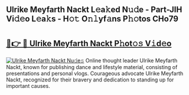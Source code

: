 ## Ulrike Meyfarth Nackt L𝚎a𝚔ed N𝚞𝚍e - Part-JIH Vi𝚍𝚎o L𝚎a𝚔s - H𝚘𝚝 O𝚗𝚕yf𝚊ns P𝚑𝚘tos CHo79

# <h2><a href="http://kf5tbl9.oniu.top/?m=Ulrike+Meyfarth+Nackt">🔗👉 🔴 Ulrike Meyfarth Nackt P𝚑ot𝚘𝚜 V𝚒d𝚎o</a></h2>

[![Ulrike Meyfarth Nackt Nu𝚍e𝚜](https://i.imgur.com/0qMVB7G.gif)](http://kf5tbl9.oniu.top/?m=Ulrike+Meyfarth+Nackt)
Online thought leader Ulrike Meyfarth Nackt, known for publishing dance and lifestyle material, consisting of presentations and personal vlogs. Courageous advocate Ulrike Meyfarth Nackt, recognized for their bravery and dedication to standing up for important causes.  
